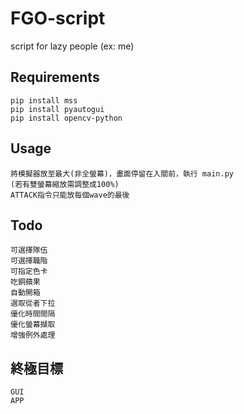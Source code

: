# FGO-script

script for lazy people (ex: me)

## Requirements

```
pip install mss
pip install pyautogui
pip install opencv-python
```

## Usage

```
將模擬器放至最大(非全螢幕)，畫面停留在入關前，執行 main.py
(若有雙螢幕縮放需調整成100%)
ATTACK指令只能放每個wave的最後
```

## Todo

```
可選擇隊伍
可選擇職階
可指定色卡
吃銅蘋果
自動開箱
選取從者下拉
優化時間間隔
優化螢幕擷取
增強例外處理
```

## 終極目標

```
GUI
APP
```
